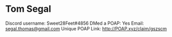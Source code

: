 # Tom Segal

Discord username: Sweet28Feet#4856
DMed a POAP: Yes
Email: segal.thomas@gmail.com
Unique POAP Link: 
http://POAP.xyz/claim/gszscm